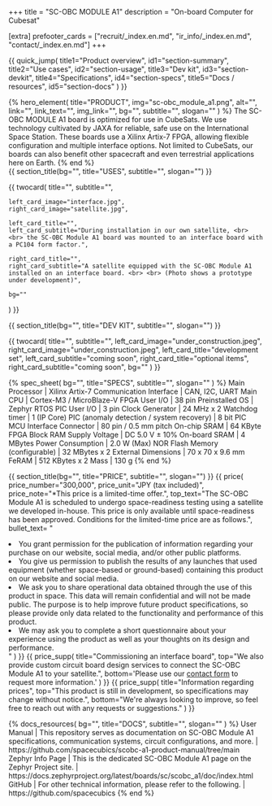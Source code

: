 +++
title = "SC-OBC MODULE A1"
description = "On-board Computer for Cubesat"

[extra]
prefooter_cards = ["recruit/_index.en.md", "ir_info/_index.en.md", "contact/_index.en.md"]
+++

{{ quick_jump(
	title1="Product overview", id1="section-summary",
	title2="Use cases", id2="section-usage",
	title3="Dev kit", id3="section-devkit",
	title4="Specifications", id4="section-specs",
	title5="Docs / resources", id5="section-docs"
) }}

<section id="section-summary">
	{% hero_element(
		title="PRODUCT",
		img="sc-obc_module_a1.png",
		alt="",
		link="",
		link_text="",
		img_link="",
		bg="",
		subtitle="",
		slogan=""
	) %}
	The SC-OBC MODULE A1 board is optimized for use in CubeSats. We use technology cultivated by JAXA for reliable, safe use on the International Space Station. These boards use a Xilinx Artix-7 FPGA, allowing flexible configuration and multiple interface options. Not limited to CubeSats, our boards can also benefit other spacecraft and even terrestrial applications here on Earth.
{% end %}

<section id="section-usage">
	{{ section_title(bg="", title="USES", subtitle="", slogan="") }}
</section>

{{ twocard(
	title="",
	subtitle="",

	left_card_image="interface.jpg",
	right_card_image="satellite.jpg",

	left_card_title="",
	left_card_subtitle="During installation in our own satellite, <br> <br> the SC-OBC Module A1 board was mounted to an interface board with a PC104 form factor.",

	right_card_title="",
	right_card_subtitle="A satellite equipped with the SC-OBC Module A1 installed on an interface board. <br> <br> (Photo shows a prototype under development)",

	bg=""
) }}

<section id="section-devkit">
	{{ section_title(bg="", title="DEV KIT", subtitle="", slogan="") }}
</section>

{{ twocard(
	title="",
	subtitle="",
	left_card_image="under_construction.jpeg",
	right_card_image="under_construction.jpeg",
	left_card_title="development set",
	left_card_subtitle="coming soon",
	right_card_title="optional items",
	right_card_subtitle="coming soon",
	bg=""
) }}

<section id="section-specs">
	{% spec_sheet(
		bg="",
		title="SPECS",
		subtitle="",
		slogan=""
	) %}
	Main Processor | Xilinx Artix-7
	Communication Interface | CAN, I2C, UART
	Main CPU | Cortex-M3 / MicroBlaze-V
	FPGA User I/O | 38 pin
	Preinstalled OS | Zephyr RTOS
	PIC User I/O | 3 pin
	Clock Generator | 24 MHz x 2
	Watchdog timer | 1 (IP Core)
	PIC (anomaly detection / system recovery) | 8 bit PIC MCU
	Interface Connector | 80 pin / 0.5 mm pitch
	On-chip SRAM | 64 KByte FPGA Block RAM
	Supply Voltage | DC 5.0 V ± 10%
	On-board SRAM | 4 MBytes
	Power Consumption | 2.0 W (Max)
	NOR Flash Memory (configurable) | 32 MBytes x 2
	External Dimensions | 70 x 70 x 9.6 mm
	FeRAM | 512 KBytes x 2
	Mass | 130 g
	{% end %}
</section>

{{ section_title(bg="", title="PRICE", subtitle="", slogan="") }}
{{ price(
	price_number="300,000",
	price_unit="JPY (tax included)",
	price_note="*This price is a limited-time offer.",
	top_text="The SC-OBC Module A1 is scheduled to undergo space-readiness testing using a satellite we developed in-house. This price is only available until space-readiness has been approved. Conditions for the limited-time price are as follows.",
	bullet_text=
	"	
		<li>You grant permission for the publication of information regarding your purchase on our website, social media, and/or other public platforms.</li>
		<li>You give us permission to publish the results of any launches that used equipment (whether space-based or ground-based) containing this product on our website and social media.</li>
		<li>We ask you to share operational data obtained through the use of this product in space. This data will remain confidential and will not be made public. The purpose is to help improve future product specifications, so please provide only data related to the functionality and performance of this product.</li>
		<li>We may ask you to complete a short questionnaire about your experience using the product as well as your thoughts on its design and performance.</li>
	"
) }}
{{ price_supp(
	title="Commissioning an interface board",
	top="We also provide custom circuit board design services to connect the SC-OBC Module A1 to your satellite.",
	bottom='Please use our <a href="/en/contact">contact form</a> to request more information.'
) }}
{{ price_supp(
	title="Information regarding prices",
	top="This product is still in development, so specifications may change without notice.",
	bottom="We're always looking to improve, so feel free to reach out with any requests or suggestions."
) }}

<section id="section-docs">
	{% docs_resources(
		bg="",
		title="DOCS",
		subtitle="",
		slogan=""
	) %}
	User Manual | This repository serves as documentation on SC-OBC Module A1 specifications, communication systems, circuit configurations, and more. | https://github.com/spacecubics/scobc-a1-product-manual/tree/main
	Zephyr Info Page | This is the dedicated SC-OBC Module A1 page on the Zephyr Project site. | https://docs.zephyrproject.org/latest/boards/sc/scobc_a1/doc/index.html
	GitHub | For other technical information, please refer to the following. | https://github.com/spacecubics
	{% end %}
</section>

